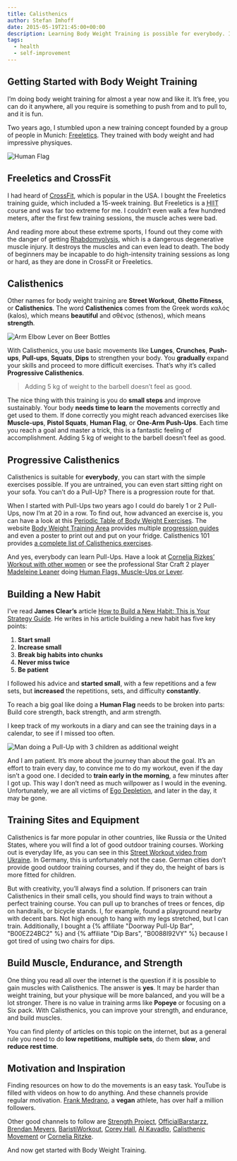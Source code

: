 ```yaml
---
title: Calisthenics
author: Stefan Imhoff
date: 2015-05-19T21:45:00+00:00
description: Learning Body Weight Training is possible for everybody. It’s free, you can do it anywhere, you need no gym or expensive equipment to train, and you can improve constantly.
tags:
  - health
  - self-improvement
---
```


## Getting Started with Body Weight Training

I’m doing body weight training for almost a year now and like it. It’s free, you can do it anywhere, all you require is something to push from and to pull to, and it is fun.

Two years ago, I stumbled upon a new training concept founded by a group of people in Munich: [Freeletics](https://www.freeletics.com/). They trained with body weight and had impressive physiques.

![Human Flag](/assets/images/posts/calisthenics-human-flag.jpg)

## Freeletics and CrossFit

I had heard of [CrossFit](https://www.crossfit.com/), which is popular in the USA. I bought the Freeletics training guide, which included a 15-week training. But Freeletics is a <abbr title="High-Intensity Interval Training">HIIT</abbr> course and was far too extreme for me. I couldn’t even walk a few hundred meters, after the first few training sessions, the muscle aches were bad.

And reading more about these extreme sports, I found out they come with the danger of getting [Rhabdomyolysis](https://medium.com/@ericrobertson/crossfits-dirty-little-secret-97bcce70356d), which is a dangerous degenerative muscle injury. It destroys the muscles and can even lead to death. The body of beginners may be incapable to do high-intensity training sessions as long or hard, as they are done in CrossFit or Freeletics.

## Calisthenics

Other names for body weight training are **Street Workout**, **Ghetto Fitness**, or **Calisthenics**. The word **Calisthenics** comes from the Greek words καλός (kalos), which means **beautiful** and σθένος (sthenos), which means **strength**.

![Arm Elbow Lever on Beer Bottles](/assets/images/posts/calisthenics-arm-elbow-lever.jpg)

With Calisthenics, you use basic movements like **Lunges**, **Crunches**, **Push-ups**, **Pull-ups**, **Squats**, **Dips** to strengthen your body. You **gradually** expand your skills and proceed to more difficult exercises. That’s why it’s called **Progressive Calisthenics**.

<blockquote lang="en" class="pullquote">
  <p>Adding 5 kg of weight to the barbell doesn’t feel as good.</p>
</blockquote>

The nice thing with this training is you do **small steps** and improve sustainably. Your body **needs time to learn** the movements correctly and get used to them. If done correctly you might reach advanced exercises like **Muscle-ups**, **Pistol Squats**, **Human Flag**, or **One-Arm Push-Ups**. Each time you reach a goal and master a trick, this is a fantastic feeling of accomplishment. Adding 5 kg of weight to the barbell doesn’t feel as good.

## Progressive Calisthenics

Calisthenics is suitable for **everybody**, you can start with the simple exercises possible. If you are untrained, you can even start sitting right on your sofa. You can’t do a Pull-Up? There is a progression route for that.

When I started with Pull-Ups two years ago I could do barely 1 or 2 Pull-Ups, now I’m at 20 in a row. To find out, how advanced an exercise is, you can have a look at this [Periodic Table of Body Weight Exercises](http://strength.stack52.com/periodic-table-of-bodyweight-exercises/). The website [Body Weight Training Area](https://bodyweighttrainingarena.com/) provides multiple [progression guides](https://bodyweighttrainingarena.com/progressive-calisthenics/) and even a poster to print out and put on your fridge. Calisthenics 101 provides [a complete list of Calisthenics exercises](https://www.calisthenics-101.co.uk/blogs/a-complete-list-of-calisthenics-exercises).

And yes, everybody can learn Pull-Ups. Have a look at [Cornelia Rizkes’ Workout with other women](https://youtu.be/FfClYaCzx5U) or see the professional Star Craft 2 player [Madeleine Leaner](https://www.youtube.com/user/MaddeLisk) doing [Human Flags, Muscle-Ups or Lever](https://youtu.be/-ag2gAcbp9M).

## Building a New Habit

I’ve read **James Clear’s** article [How to Build a New Habit: This is Your Strategy Guide](https://jamesclear.com/habit-guide). He writes in his article building a new habit has five key points:

1. **Start small**
2. **Increase small**
3. **Break big habits into chunks**
4. **Never miss twice**
5. **Be patient**

I followed his advice and **started small**, with a few repetitions and a few sets, but **increased** the repetitions, sets, and difficulty **constantly**.

To reach a big goal like doing a **Human Flag** needs to be broken into parts: Build core strength, back strength, and arm strength.

I keep track of my workouts in a diary and can see the training days in a calendar, to see if I missed too often.

![Man doing a Pull-Up with 3 children as additional weight](/assets/images/posts/calisthenics-best-dad-ever.jpg)

And I am patient. It’s more about the journey than about the goal. It’s an effort to train every day, to convince me to do my workout, even if the day isn’t a good one. I decided to **train early in the morning**, a few minutes after I got up. This way I don’t need as much willpower as I would in the evening. Unfortunately, we are all victims of [Ego Depletion](https://en.wikipedia.org/wiki/Ego_depletion), and later in the day, it may be gone.

## Training Sites and Equipment

Calisthenics is far more popular in other countries, like Russia or the United States, where you will find a lot of good outdoor training courses. Working out is everyday life, as you can see in this [Street Workout video from Ukraine](https://youtu.be/bvLQZVnz5WM). In Germany, this is unfortunately not the case. German cities don’t provide good outdoor training courses, and if they do, the height of bars is more fitted for children.

But with creativity, you’ll always find a solution. If prisoners can train Calisthenics in their small cells, you should find ways to train without a perfect training course. You can pull up to branches of trees or fences, dip on handrails, or bicycle stands. I, for example, found a playground nearby with decent bars. Not high enough to hang with my legs stretched, but I can train. Additionally, I bought a {% affiliate "Doorway Pull-Up Bar", "B00EZ24BC2" %} and {% affiliate "Dip Bars", "B0088I92VY" %} because I got tired of using two chairs for dips.

## Build Muscle, Endurance, and Strength

One thing you read all over the internet is the question if it is possible to gain muscles with Calisthenics. The answer is **yes**. It may be harder than weight training, but your physique will be more balanced, and you will be a lot stronger. There is no value in training arms like **Popeye** or focusing on a Six pack. With Calisthenics, you can improve your strength, and endurance, and build muscles.

You can find plenty of articles on this topic on the internet, but as a general rule you need to do **low repetitions**, **multiple sets**, do them **slow**, and **reduce rest time**.

## Motivation and Inspiration

Finding resources on how to do the movements is an easy task. YouTube is filled with videos on how to do anything. And these channels provide regular motivation. [Frank Medrano](https://youtu.be/mvJHw64fxgQ), a **vegan** athlete, has over half a million followers.

Other good channels to follow are [Strength Project](https://www.youtube.com/user/strengthproject), [OfficialBarstarzz](https://www.youtube.com/user/OfficialBarstarzz), [Brendan Meyers](https://www.youtube.com/user/leftyjrpro), [BaristiWorkout](https://www.youtube.com/user/baristiworkout), [Corey Hall](https://www.youtube.com/user/cth38881), [Al Kavadlo](https://www.youtube.com/user/alkavadlo), [Calisthenic Movement](https://www.youtube.com/user/Calisthenicmovement) or [Cornelia Ritzke](https://www.youtube.com/user/ConnyBerlin).

And now get started with Body Weight Training.

